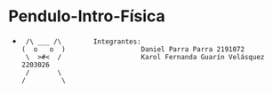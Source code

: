 # Pendulo-Intro-Física 
*      /\ ___ /\        Integrantes:
      (  o   o  )                   Daniel Parra Parra 2191072
       \  >#<  /                    Karol Fernanda Guarín Velásquez 2203026
       /       \ 
      /         \        
     

              
              
            

